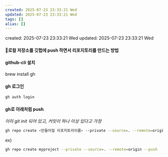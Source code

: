 ```yaml
---
created: 2025-07-23 23:33:21 Wed
updated: 2025-07-23 23:33:21 Wed
tags: []
alias: []
---
```


created: 2025-07-23 23:33:21 Wed
updated: 2025-07-23 23:33:21 Wed

#### 로컬 저장소를 깃헙에 push 하면서 리포지토리를 만드는 방법

#### github-cli 설치
brew install gh

#### gh 로그인
```bash
gh auth login
```

#### gh로 아래처럼 push

*이미 git init 되어 있고, 커밋이 하나 이상 있다고 가정*

```bash
gh repo create <만들어질 리포지토리이름> --private --source=. --remote=origin --push
```

ex)
```bash
gh repo create myproject --private --source=. --remote=origin --push
```


